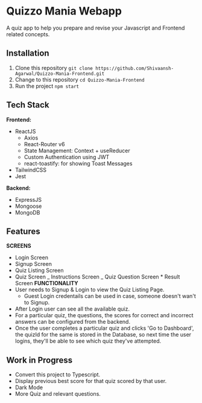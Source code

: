 # Quizzo Mania Webapp

A quiz app to help you prepare and revise your Javascript and Frontend related concepts.

## Installation

1. Clone this repository
   `git clone https://github.com/Shivaansh-Agarwal/Quizzo-Mania-Frontend.git`
2. Change to this repository
   `cd Quizzo-Mania-Frontend`
3. Run the project
   `npm start`

## Tech Stack

**Frontend:**

- ReactJS
  - Axios
  - React-Router v6
  - State Management: Context + useReducer
  - Custom Authentication using JWT
  - react-toastify: for showing Toast Messages
- TailwindCSS
- Jest

**Backend:**

- ExpressJS
- Mongoose
- MongoDB

## Features

**SCREENS**

- Login Screen
- Signup Screen
- Quiz Listing Screen
- Quiz Screen
  _ Instructions Screen
  _ Quiz Question Screen \* Result Screen
  **FUNCTIONALITY**
- User needs to Signup & Login to view the Quiz Listing Page.
  - Guest Login credentails can be used in case, someone doesn't wan't to Signup.
- After Login user can see all the available quiz.
- For a particular quiz, the questions, the scores for correct and incorrect answers can be configured from the backend.
- Once the user completes a particular quiz and clicks 'Go to Dashboard', the quizId for the same is stored in the Database, so next time the user logins, they'll be able to see which quiz they've attempted.

## Work in Progress

- Convert this project to Typescript.
- Display previous best score for that quiz scored by that user.
- Dark Mode
- More Quiz and relevant questions.
